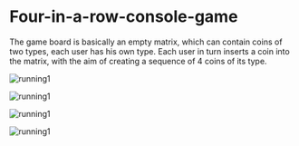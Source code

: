 # Four-in-a-row-console-game
The game board is basically an empty matrix, which can contain coins of two types, each user has his own type. Each user in turn inserts a coin into the matrix, with the aim of creating a sequence of 4 coins of its type.

![running1](https://github.com/NavaSasson/Four-in-a-row-console-game/blob/main/running1.png)

![running1](https://github.com/NavaSasson/Four-in-a-row-console-game/blob/main/running2.png)

![running1](https://github.com/NavaSasson/Four-in-a-row-console-game/blob/main/running3.png)

![running1](https://github.com/NavaSasson/Four-in-a-row-console-game/blob/main/running4.png)
